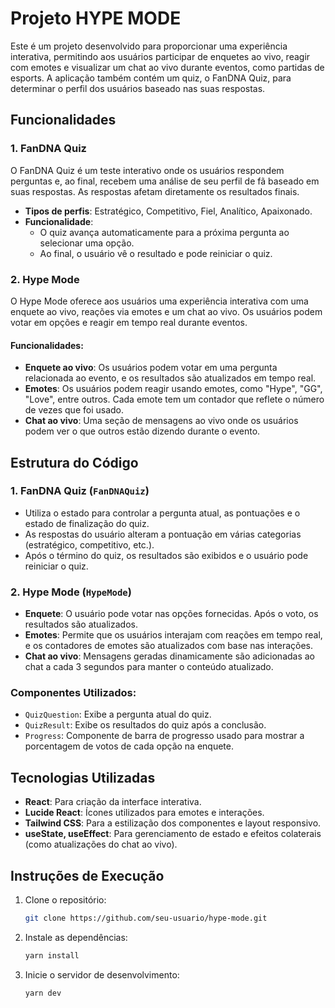 # Projeto HYPE MODE

Este é um projeto desenvolvido para proporcionar uma experiência interativa, permitindo aos usuários participar de enquetes ao vivo, reagir com emotes e visualizar um chat ao vivo durante eventos, como partidas de esports. A aplicação também contém um quiz, o FanDNA Quiz, para determinar o perfil dos usuários baseado nas suas respostas.

## Funcionalidades

### 1. **FanDNA Quiz**

O FanDNA Quiz é um teste interativo onde os usuários respondem perguntas e, ao final, recebem uma análise de seu perfil de fã baseado em suas respostas. As respostas afetam diretamente os resultados finais.

- **Tipos de perfis**: Estratégico, Competitivo, Fiel, Analítico, Apaixonado.
- **Funcionalidade**:
  - O quiz avança automaticamente para a próxima pergunta ao selecionar uma opção.
  - Ao final, o usuário vê o resultado e pode reiniciar o quiz.

### 2. **Hype Mode**

O Hype Mode oferece aos usuários uma experiência interativa com uma enquete ao vivo, reações via emotes e um chat ao vivo. Os usuários podem votar em opções e reagir em tempo real durante eventos.

#### Funcionalidades:

- **Enquete ao vivo**: Os usuários podem votar em uma pergunta relacionada ao evento, e os resultados são atualizados em tempo real.
- **Emotes**: Os usuários podem reagir usando emotes, como "Hype", "GG", "Love", entre outros. Cada emote tem um contador que reflete o número de vezes que foi usado.
- **Chat ao vivo**: Uma seção de mensagens ao vivo onde os usuários podem ver o que outros estão dizendo durante o evento.

## Estrutura do Código

### 1. **FanDNA Quiz (`FanDNAQuiz`)**

- Utiliza o estado para controlar a pergunta atual, as pontuações e o estado de finalização do quiz.
- As respostas do usuário alteram a pontuação em várias categorias (estratégico, competitivo, etc.).
- Após o término do quiz, os resultados são exibidos e o usuário pode reiniciar o quiz.

### 2. **Hype Mode (`HypeMode`)**

- **Enquete**: O usuário pode votar nas opções fornecidas. Após o voto, os resultados são atualizados.
- **Emotes**: Permite que os usuários interajam com reações em tempo real, e os contadores de emotes são atualizados com base nas interações.
- **Chat ao vivo**: Mensagens geradas dinamicamente são adicionadas ao chat a cada 3 segundos para manter o conteúdo atualizado.

### Componentes Utilizados:

- `QuizQuestion`: Exibe a pergunta atual do quiz.
- `QuizResult`: Exibe os resultados do quiz após a conclusão.
- `Progress`: Componente de barra de progresso usado para mostrar a porcentagem de votos de cada opção na enquete.

## Tecnologias Utilizadas

- **React**: Para criação da interface interativa.
- **Lucide React**: Ícones utilizados para emotes e interações.
- **Tailwind CSS**: Para a estilização dos componentes e layout responsivo.
- **useState, useEffect**: Para gerenciamento de estado e efeitos colaterais (como atualizações do chat ao vivo).

## Instruções de Execução

1. Clone o repositório:

   ```bash
   git clone https://github.com/seu-usuario/hype-mode.git
   ```

2. Instale as dependências:

   ```bash
   yarn install
   ```

3. Inicie o servidor de desenvolvimento:

   ```bash
   yarn dev
   ```
